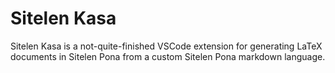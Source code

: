 # Sitelen Kasa

Sitelen Kasa is a not-quite-finished VSCode extension for generating LaTeX documents in Sitelen Pona from a custom Sitelen Pona markdown language.
